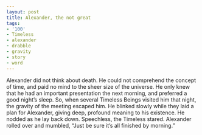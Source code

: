 ```yaml
---
layout: post
title: Alexander, the not great
tags:
- '100'
- Timeless
- alexander
- drabble
- gravity
- story
- word
---
```

Alexander did not think about death. He could not comprehend the concept of time, and paid no mind to the sheer size of the universe. He only knew that he had an important presentation the next morning, and preferred a good night’s sleep.
So, when several Timeless Beings visited him that night, the gravity of the meeting escaped him.
He blinked slowly while they laid a plan for Alexander, giving deep, profound meaning to his existence. He nodded as he lay back down.
Speechless, the Timeless stared. Alexander rolled over and mumbled, “Just be sure it’s all finished by morning.”
